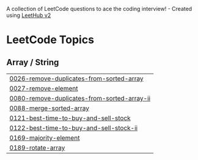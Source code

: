 A collection of LeetCode questions to ace the coding interview! - Created using [LeetHub v2](https://github.com/arunbhardwaj/LeetHub-2.0)
<!---LeetCode Topics Start-->
# LeetCode Topics
## Array / String
|  |
| ------- |
| [0026-remove-duplicates-from-sorted-array](https://github.com/eyadselmy1/technicalInterviews/tree/master/0026-remove-duplicates-from-sorted-array) |
| [0027-remove-element](https://github.com/eyadselmy1/technicalInterviews/tree/master/0027-remove-element) |
| [0080-remove-duplicates-from-sorted-array-ii](https://github.com/eyadselmy1/technicalInterviews/tree/master/0080-remove-duplicates-from-sorted-array-ii) |
| [0088-merge-sorted-array](https://github.com/eyadselmy1/technicalInterviews/tree/master/0088-merge-sorted-array) |
| [0121-best-time-to-buy-and-sell-stock](https://github.com/eyadselmy1/technicalInterviews/tree/master/0121-best-time-to-buy-and-sell-stock) |
| [0122-best-time-to-buy-and-sell-stock-ii](https://github.com/eyadselmy1/technicalInterviews/tree/master/0122-best-time-to-buy-and-sell-stock-ii) |
| [0169-majority-element](https://github.com/eyadselmy1/technicalInterviews/tree/master/0169-majority-element) |
| [0189-rotate-array](https://github.com/eyadselmy1/technicalInterviews/tree/master/0189-rotate-array) |
